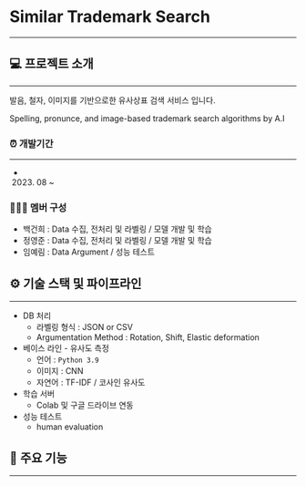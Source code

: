 # Similar Trademark Search
---

## 💻 프로젝트 소개
---
발음, 철자, 이미지를 기반으로한 유사상표 검색 서비스 입니다. 

Spelling, pronunce, and image-based trademark search algorithms by A.I

### ⏰ 개발기간
---

* 2023. 08 ~

### 👨‍👨‍👧 멤버 구성

* 백건희 : Data 수집, 전처리 및 라벨링 / 모델 개발 및 학습
* 정영준 : Data 수집, 전처리 및 라벨링 / 모델 개발 및 학습
* 임예림 : Data Argument / 성능 테스트

## ⚙️ 기술 스택 및 파이프라인
___

* DB 처리
  - 라벨링 형식 : JSON or CSV
  - Argumentation Method : Rotation, Shift, Elastic deformation
* 베이스 라인 - 유사도 측정
  - 언어 : `Python 3.9`
  - 이미지 : CNN
  - 자연어 : TF-IDF / 코사인 유사도
* 학습 서버
  - Colab 및 구글 드라이브 연동
* 성능 테스트
  - human evaluation
 
## 📌 주요 기능
---
